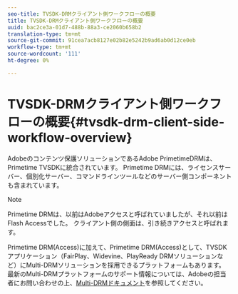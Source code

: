 ```yaml
---
seo-title: TVSDK-DRMクライアント側ワークフローの概要
title: TVSDK-DRMクライアント側ワークフローの概要
uuid: bac2ce3a-01d7-488b-88a3-ce2060b658b2
translation-type: tm+mt
source-git-commit: 91cea7acb8127e02b82e5242b9ad6ab0d12ce0eb
workflow-type: tm+mt
source-wordcount: '111'
ht-degree: 0%

---
```



# TVSDK-DRMクライアント側ワークフローの概要{#tvsdk-drm-client-side-workflow-overview}

Adobeのコンテンツ保護ソリューションであるAdobe PrimetimeDRMは、Primetime TVSDKに統合されています。 Primetime DRMには、ライセンスサーバー、個別化サーバー、コマンドラインツールなどのサーバー側コンポーネントも含まれています。

>[!NOTE]
>
>Primetime DRMは、以前はAdobeアクセスと呼ばれていましたが、それ以前はFlash Accessでした。 クライアント側の側面は、引き続きアクセスと呼ばれます。

Primetime DRM(Access)に加えて、Primetime DRM(Access)として、TVSDKアプリケーション（FairPlay、Widevine、PlayReady DRMソリューションなど）にMulti-DRMソリューションを採用できるプラットフォームもあります。 最新のMulti-DRMプラットフォームのサポート情報については、Adobeの担当者にお問い合わせの上、[Multi-DRMドキュメント](../multi-drm-workflows/title-page/overview.md)を参照してください。
